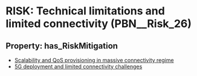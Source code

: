 # RISK: __Technical limitations and limited connectivity__ (PBN__Risk_26)

## Property: has_RiskMitigation

* [Scalability and QoS provisioning in massive connectivity regime](PBN__RiskMitigation_33)
* [5G deployment and limited connectivity challenges](PBN__RiskMitigation_34)

